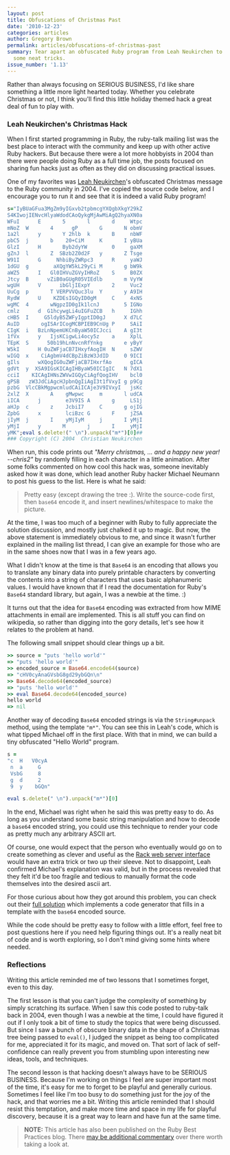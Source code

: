 ```yaml
---
layout: post
title: Obfuscations of Christmas Past
date: '2010-12-23'
categories: articles
author: Gregory Brown
permalink: articles/obfuscations-of-christmas-past
summary: Tear apart an obfuscated Ruby program from Leah Neukirchen to learn
  some neat tricks.
issue_number: '1.13'
---
```


Rather than always focusing on SERIOUS BUSINESS, I'd like share something a little more light hearted today. Whether you celebrate Christmas or not, I think you'll find this little holiday themed hack a great deal of fun to play with.

### Leah Neukirchen's Christmas Hack

When I first started programming in Ruby, the ruby-talk mailing list was the best place to interact with the community and keep up with other active Ruby hackers. But because there were a lot more hobbyists in 2004 than there were people doing Ruby as a full time job, the posts focused on sharing fun hacks just as often as they did on discussing practical issues.

One of my favorites was [Leah Neukirchen](http://twitter.com/#!/chneukirchen)'s obfuscated Christmas message to the Ruby community in 2004. I've copied the source code below, and I encourage you to run it and see that it is indeed a valid Ruby program!

```ruby
s="IyBUaGFua3MgZm9yIGxvb2tpbmcgYXQgbXkgY29kZ
S4KIwojIENvcHlyaWdodCAoQykgMjAwMiAgQ2hyaXN0a
WFuI      E       5       l       d     Wtpc                                
mNoZ  W       4      gP       G       N obmV
1a2l      y       Y 2hlb  k       B     nbWF
pbC5  j       b    20+CiM     K       I yBUa
GlzI      H       Byb2dyYW        0     gaXM
gZnJ  l       Z  SBzb2Z0d2F   y       Z Tsge
W91I      G     NhbiByZWRpc3      R     yaWJ
1dGU  g        aXQgYW5kL29yCi M       g bW9k
aWZ5      I   Gl0IHVuZGVyIHRoZ    S     B0ZX
Jtcy  B      vZiB0aGUgR05VIEdlb       m VyYW
wgUH      V      ibGljIExpY       2     Vuc2
UuCg  p       T VERPVVQuc3lu  Y       y A9IH
RydW      U    KZDEsIGQyID0gM     C     4xNS
wgMC  4       wNgpzID0gIk1lcnJ        5 IGNo
cmlz      d  G1hcywgLi4uIGFuZCB   h     IGhh
cHB5  I     G5ldyB5ZWFyIgptID0gJ      X d7LC
AuID       ogISArICogMCBPIEB9CnUg P     SAiI
CIgK  i   BzLnNpemUKCnByaW50ICJcci    A gI3t
1fVx      y   IjsKCigwLi4ocy5z    a     XplL
TEpK  S      50b19hLnNvcnRfYnkg       e yByY
W5kI      H 0uZWFjaCB7IHxyfAogIH  N     sZWV
wIGQ  x    CiAgbmV4dCBpZiBzW3JdID     0 9ICI
gIls      wXQogIG0uZWFjaCB7IHxrfAo      gICA
gdVt  y  XSA9IGsKICAgIHByaW50ICIgIC   N 7dX1
cciI    KICAgIHNsZWVwIGQyCiAgfQogIHV    bcl0
gPSB   zW3JdCiAgcHJpbnQgIiAgI3t1fVxyI g p9Cg
pzbG  VlcCBkMgpwcmludCAiICAje3V9IVxyI   jsKc
2xlZ  X       A    gMwpwc     m       l udCA
iICA      j        e3V9IS A       g     LS1j
aHJp  c       z    JcbiI7     C       g ojIG
ZpbG      x        lciBzc G       F     jZSA
jIyM  j       I    yMjIyM     j       I yMjI
yMjI      y       M       j       I     yMjI
yMK";eval s.delete!(" \n").unpack("m*")[0]##
### Copyright (C) 2004  Christian Neukirchen
```

When run, this code prints out <i>"Merry christmas, ... and a happy new year! --chris2"</i> by randomly filling in each character in a little animation. After some folks commented on how cool this hack was, someone inevitably asked how it was done, which lead another Ruby hacker Michael Neumann to post his guess to the list. Here is what he said:

>Pretty easy (except drawing the tree :). Write the source-code first, then `base64` encode it, and insert newlines/whitespace to make the picture.

At the time, I was too much of a beginner with Ruby to fully appreciate the solution discussion, and mostly just chalked it up to magic. But now, the above statement is immediately obvious to me, and since it wasn't further explained in the mailing list thread, I can give an example for those who are in the same shoes now that I was in a few years ago.

What I didn't know at the time is that `Base64` is an encoding that allows you to translate any binary data into purely printable characters by converting the contents into a string of characters that uses basic alphanumeric values. I would have known that if I read the documentation for Ruby's `Base64` standard library, but again, I was a newbie at the time. :)

It turns out that the idea for `Base64` encoding was extracted from how MIME attachments in email are implemented. This is all stuff you can find on wikipedia, so rather than digging into the gory details, let's see how it relates to the problem at hand.

The following small snippet should clear things up a bit.

```ruby
>> source = "puts 'hello world'"
=> "puts 'hello world'"
>> encoded_source = Base64.encode64(source)
=> "cHV0cyAnaGVsbG8gd29ybGQn\n"
>> Base64.decode64(encoded_source)
=> "puts 'hello world'"
>> eval Base64.decode64(encoded_source)
hello world
=> nil
```

Another way of decoding `Base64` encoded strings is via the `String#unpack` method, using the template `"m*"`. You can see this in Leah's code, which is what tipped Michael off in the first place. With that in mind, we can build a tiny obfuscated "Hello World" program.

```ruby
s = 
"c  H   V0cyA 
 n  a     G
 VsbG     8
 g  d     2
 9  y    bGQn"

eval s.delete(" \n").unpack("m*")[0]
```

In the end, Michael was right when he said this was pretty easy to do. As long
as you understand some basic string manipulation and how to decode a `base64` 
encoded string, you could use this technique to render your code as pretty much any arbitrary ASCII art.

Of course, one would expect that the person who eventually would go on to create something as clever and useful as the [Rack web server interface](https://github.com/rack/rack) would have an extra trick or two up their sleeve. Not to disappoint, Leah confirmed Michael's explanation was valid, but in the process revealed that they felt it'd be too fragile and tedious to manually format the code themselves into the desired ascii art.

For those curious about how they got around this problem, you can check out their [full solution](http://groups.google.com/group/comp.lang.ruby/msg/aa5b4f8eaa85e6b8?dmode=source)
 which implements a code generator that fills in a template with the `base64` encoded source.

While the code should be pretty easy to follow with a little effort, feel free to post questions here if you need help figuring things out. It's a really neat bit of code and is worth exploring, so I don't mind giving some hints where needed.

### Reflections

Writing this article reminded me of two lessons that I sometimes forget, even to this day.

The first lesson is that you can't judge the complexity of something by simply scratching its surface. When I saw this code posted to ruby-talk back in 2004, even though I was a newbie at the time, I could have figured it out if I only took a bit of time to study the topics that were being discussed. But since I saw a bunch of obscure binary data in the shape of a Christmas tree being passed to `eval()`, I judged the snippet as being too complicated for me, appreciated it for its magic, and moved on. That sort of lack of self-confidence can really prevent you from stumbling upon interesting new ideas, tools, and techniques.

The second lesson is that hacking doesn't always have to be SERIOUS BUSINESS.
Because I'm working on things I feel are super important most of the time, it's
easy for me to forget to be playful and generally curious. Sometimes I feel like
I'm too busy to do something just for the joy of the hack, and that worries me a bit. 
Writing this article reminded that I should resist this temptation, and make more 
time and space in my life for playful discovery, because it is a great way to learn 
and have fun at the same time.

  
> **NOTE:** This article has also been published on the Ruby Best Practices blog. There [may be additional commentary](http://blog.rubybestpractices.com/posts/gregory/045-issue-14-obfuscations.html#disqus_thread) 
over there worth taking a look at.

